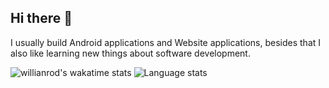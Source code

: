 ## Hi there 👋
<p>I usually build Android applications and Website applications, besides that I also like learning new things about software development.<p>
  
![willianrod's wakatime stats](https://github-readme-stats.vercel.app/api/wakatime?username=viaann)
![Language stats](https://github-readme-stats.vercel.app/api/top-langs/?username=viaann&layout=compact&hide_title=true&hide_border=true)
<!--
**viaann/viaann** is a ✨ _special_ ✨ repository because its `README.md` (this file) appears on your GitHub profile.

Here are some ideas to get you started:

- 🔭 I’m currently working on ...
- 🌱 I’m currently learning ...
- 👯 I’m looking to collaborate on ...
- 🤔 I’m looking for help with ...
- 💬 Ask me about ...
- 📫 How to reach me: ...
- 😄 Pronouns: ...
- ⚡ Fun fact: ...
-->
